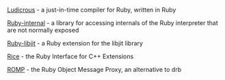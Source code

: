 [Ludicrous](https://github.com/cout/ludicrous) - a just-in-time compiler for Ruby, written in Ruby

[Ruby-internal](https://github.com/cout/ruby-internal) - a library for accessing internals of the Ruby interpreter that are not normally exposed

[Ruby-libjit](https://github.com/cout/ruby-libjit) - a Ruby extension for the libjit library

[Rice](https://github.com/jasonroelofs/rice) - the Ruby Interface for C++ Extensions

[ROMP](http://rubystuff.org/romp/) - the Ruby Object Message Proxy, an alternative to drb

